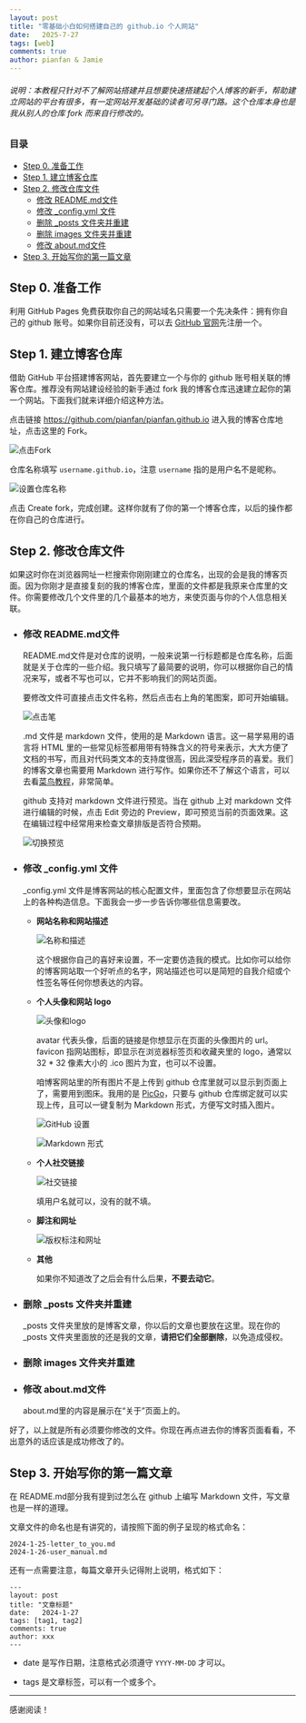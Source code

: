 ```yaml
---
layout: post
title: "零基础小白如何搭建自己的 github.io 个人网站"
date:   2025-7-27
tags: [web]
comments: true
author: pianfan & Jamie
---
```


###### 说明：本教程只针对不了解网站搭建并且想要快速搭建起个人博客的新手，帮助建立网站的平台有很多，有一定网站开发基础的读者可另寻门路。这个仓库本身也是我从别人的仓库 fork 而来自行修改的。

<!-- more -->

### 目录

- [Step 0. 准备工作](#step-0-准备工作)
- [Step 1. 建立博客仓库](#step-1-建立博客仓库)
- [Step 2. 修改仓库文件](#step-2-修改仓库文件)
  - [修改 README.md文件](#修改-readmemd文件)
  - [修改 _config.yml 文件](#修改-_configyml-文件)
  - [删除 _posts 文件夹并重建](#删除-_posts-文件夹并重建)
  - [删除 images 文件夹并重建](#删除-images-文件夹并重建)
  - [修改 about.md文件](#修改-aboutmd文件)
- [Step 3. 开始写你的第一篇文章](#step-3-开始写你的第一篇文章)

## Step 0. 准备工作

利用 GitHub Pages 免费获取你自己的网站域名只需要一个先决条件：拥有你自己的 github 账号。如果你目前还没有，可以去 [GitHub 官网](https://github.com)先注册一个。

## Step 1. 建立博客仓库

借助 GitHub 平台搭建博客网站，首先要建立一个与你的 github 账号相关联的博客仓库。推荐没有网站建设经验的新手通过 fork 我的博客仓库迅速建立起你的第一个网站。下面我们就来详细介绍这种方法。

点击链接 <https://github.com/pianfan/pianfan.github.io> 进入我的博客仓库地址，点击这里的 Fork。

![点击Fork](https://pianfan.github.io/images/fork.png)

仓库名称填写 `username.github.io`，注意 `username` 指的是用户名不是昵称。

![设置仓库名称](https://pianfan.github.io/images/repositoryname.png)

点击 Create fork，完成创建。这样你就有了你的第一个博客仓库，以后的操作都在你自己的仓库进行。

## Step 2. 修改仓库文件

如果这时你在浏览器网址一栏搜索你刚刚建立的仓库名，出现的会是我的博客页面。因为你刚才是直接复刻的我的博客仓库，里面的文件都是我原来仓库里的文件。你需要修改几个文件里的几个最基本的地方，来使页面与你的个人信息相关联。

- ### 修改 README.md文件

  README.md文件是对仓库的说明，一般来说第一行标题都是仓库名称，后面就是关于仓库的一些介绍。我只填写了最简要的说明，你可以根据你自己的情况来写，或者不写也可以，它并不影响我们的网站页面。

  要修改文件可直接点击文件名称，然后点击右上角的笔图案，即可开始编辑。

  ![点击笔](https://pianfan.github.io/images/pen.png)

  .md 文件是 markdown 文件，使用的是 Markdown 语言。这一易学易用的语言将 HTML 里的一些常见标签都用带有特殊含义的符号来表示，大大方便了文档的书写，而且对代码类文本的支持度很高，因此深受程序员的喜爱。我们的博客文章也需要用 Markdown 进行写作。如果你还不了解这个语言，可以去看[菜鸟教程](https://www.runoob.com/markdown/md-tutorial.html)，非常简单。

  github 支持对 markdown 文件进行预览。当在 github 上对 markdown 文件进行编辑的时候，点击 Edit 旁边的 Preview，即可预览当前的页面效果。这在编辑过程中经常用来检查文章排版是否符合预期。

  ![切换预览](https://pianfan.github.io/images/preview.png)

- ### 修改 _config.yml 文件

  _config.yml 文件是博客网站的核心配置文件，里面包含了你想要显示在网站上的各种构造信息。下面我会一步一步告诉你哪些信息需要改。

  - **网站名称和网站描述**

    ![名称和描述](https://pianfan.github.io/images/name&desc.png)

    这个根据你自己的喜好来设置，不一定要仿造我的模式。比如你可以给你的博客网站取一个好听点的名字，网站描述也可以是简短的自我介绍或个性签名等任何你想表达的内容。

  - **个人头像和网站 logo**

    ![头像和logo](https://pianfan.github.io/images/avatar&ico.png)

    avatar 代表头像，后面的链接是你想显示在页面的头像图片的 url。favicon 指网站图标，即显示在浏览器标签页和收藏夹里的 logo，通常以 32 * 32 像素大小的 .ico 图片为宜，也可以不设置。

    咱博客网站里的所有图片不是上传到 github 仓库里就可以显示到页面上了，需要用到图床。我用的是 [PicGo](https://picgo.github.io/PicGo-Doc/zh/)，只要与 github 仓库绑定就可以实现上传，且可以一键复制为 Markdown 形式，方便写文时插入图片。

    ![GitHub 设置](https://pianfan.github.io/images/picgoset.png)

    ![Markdown 形式](https://pianfan.github.io/images/markdownimg.png)

  - **个人社交链接**

    ![社交链接](https://pianfan.github.io/images/links.png)

    填用户名就可以，没有的就不填。

  - **脚注和网址**

    ![版权标注和网址](https://pianfan.github.io/images/footer&url.png)

  - **其他**

    如果你不知道改了之后会有什么后果，**不要去动它**。

- ### 删除 _posts 文件夹并重建

   _posts 文件夹里放的是博客文章，你以后的文章也要放在这里。现在你的_posts 文件夹里面放的还是我的文章，**请把它们全部删除**，以免造成侵权。

- ### 删除 images 文件夹并重建

- ### 修改 about.md文件

   about.md里的内容是展示在“关于”页面上的。

好了，以上就是所有必须要你修改的文件。你现在再点进去你的博客页面看看，不出意外的话应该是成功修改了的。

## Step 3. 开始写你的第一篇文章

在 README.md部分我有提到过怎么在 github 上编写 Markdown 文件，写文章也是一样的道理。

文章文件的命名也是有讲究的，请按照下面的例子呈现的格式命名：

    2024-1-25-letter_to_you.md
    2024-1-26-user_manual.md

还有一点需要注意，每篇文章开头记得附上说明，格式如下：

    ---
    layout: post
    title: "文章标题"
    date:   2024-1-27
    tags: [tag1, tag2]
    comments: true
    author: xxx
    ---

- date 是写作日期，注意格式必须遵守 `YYYY-MM-DD` 才可以。

- tags 是文章标签，可以有一个或多个。

---

感谢阅读！
